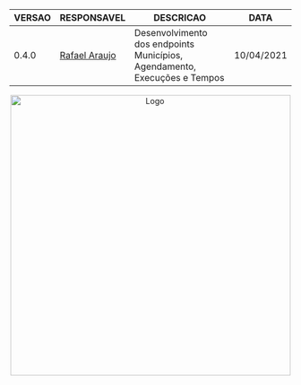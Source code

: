 |VERSAO|RESPONSAVEL|DESCRICAO|DATA|
|-----|-------------|-----------|------|
|0.4.0|<a href="mailto:bsb.rafaelaraujo@gmail.com.br">Rafael Araujo</a>|Desenvolvimento dos endpoints Municípios, Agendamento, Execuções e Tempos|10/04/2021

<div align="center"><img width="500" alt="Logo" src="https://s3.amazonaws.com/sample-login/companies/avatars/000/003/383/original/gaivota_logo_oficial.png?1541450807"></div>
